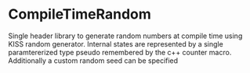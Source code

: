 # CompileTimeRandom

Single header library to generate random numbers at compile time using KISS random generator. 
Internal states are represented by a single paramtererized type pseudo remembered by the c++ counter macro.
Additionally a custom random seed can be specified
